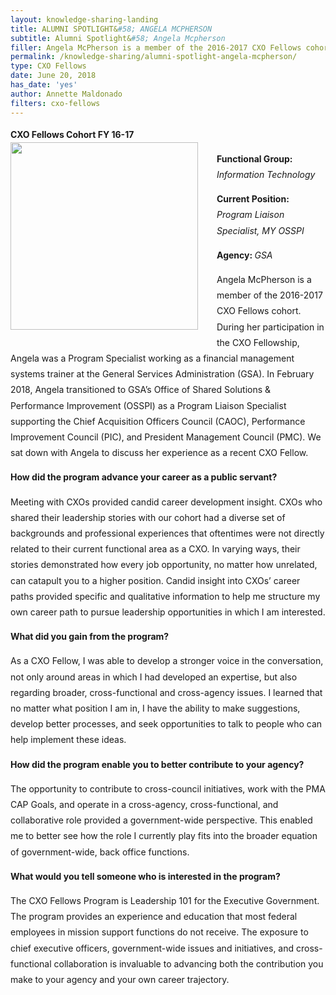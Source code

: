 ```yaml
---
layout: knowledge-sharing-landing
title: ALUMNI SPOTLIGHT&#58; ANGELA MCPHERSON
subtitle: Alumni Spotlight&#58; Angela Mcpherson
filler: Angela McPherson is a member of the 2016-2017 CXO Fellows cohort. 
permalink: /knowledge-sharing/alumni-spotlight-angela-mcpherson/
type: CXO Fellows
date: June 20, 2018
has_date: 'yes'
author: Annette Maldonado
filters: cxo-fellows
---
```


<div style="line-height: 1.8em;margin-bottom: 80px; display: block;">
			
<p><b>CXO Fellows Cohort FY 16-17<a href="{{ site.baseurl }}/wp-content/uploads/2018/06/Angela.png"><img src="{{ site.baseurl }}/wp-content/uploads/2018/06/Angela-300x300.png" width="300" height="300" sizes="(max-width: 300px) 100vw, 300px" style="float: left;margin-right: 30px;margin-bottom: 10px;max-width: 100%; height: auto;"></a></b></p>
<p><b>Functional Group: </b><i><span style="font-weight: 400;">Information Technology</span></i></p>
<p><b>Current Position: </b><i><span style="font-weight: 400;">Program Liaison Specialist, MY OSSPI</span></i></p>
<p><b>Agency: </b><i><span style="font-weight: 400;">GSA </span></i></p>
<p><span style="font-weight: 400;">Angela McPherson is a member of the 2016-2017 CXO Fellows cohort. During her participation in the CXO Fellowship, Angela was a Program Specialist working as a financial management systems trainer at the General Services Administration (GSA). In February 2018, Angela transitioned to GSA’s Office of Shared Solutions &amp; Performance Improvement (OSSPI) as a Program Liaison Specialist supporting the Chief Acquisition Officers Council (CAOC), Performance Improvement Council (PIC), and President Management Council (PMC).</span> <span style="font-weight: 400;">We sat down with Angela to discuss her experience as a recent CXO Fellow. </span></p>
<p><b>How did the program advance your career as a public servant?</b></p>
<p><span style="font-weight: 400;">Meeting with CXOs provided candid career development insight. CXOs who shared their leadership stories with our cohort had a diverse set of backgrounds and professional experiences that oftentimes were not directly related to their current functional area as a CXO. In varying ways, their stories demonstrated how every job opportunity, no matter how unrelated, can catapult you to a higher position. Candid insight into CXOs’ career paths provided specific and qualitative information to help me structure my own career path to pursue leadership opportunities in which I am interested. </span></p>
<p><b>What did you gain from the program?</b></p>
<p><span style="font-weight: 400;">As a CXO Fellow, I was able to develop a stronger voice in the conversation, not only around areas in which I had developed an expertise, but also regarding broader, cross-functional and cross-agency issues. I learned that no matter what position I am in, I have the ability to make suggestions, develop better processes, and seek opportunities to talk to people who can help implement these ideas.</span></p>
<p><b>How did the program enable you to better contribute to your agency?</b></p>
<p><span style="font-weight: 400;">The opportunity to contribute to cross-council initiatives, work with the PMA CAP Goals, and operate in a cross-agency, cross-functional, and collaborative role provided a government-wide perspective. This enabled me to better see how the role I currently play fits into the broader equation of government-wide, back office functions. </span></p>
<p><b>What would you tell someone who is interested in the program?</b></p>
<p><span style="font-weight: 400;">The CXO Fellows Program is Leadership 101 for the Executive Government. The program provides an experience and education that most federal employees in mission support functions do not receive. The exposure to chief executive officers, government-wide issues and initiatives, and cross-functional collaboration is invaluable to advancing both the contribution you make to your agency and your own career trajectory.</span></p>
		</div>